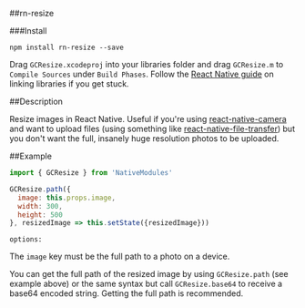 ##rn-resize

###Install

`npm install rn-resize --save`

Drag `GCResize.xcodeproj` into your libraries folder and drag `GCResize.m` to `Compile Sources` under `Build Phases`. Follow the [React Native guide](https://facebook.github.io/react-native/docs/linking-libraries-ios.html) on linking libraries if you get stuck.

##Description

Resize images in React Native. Useful if you're using [react-native-camera](https://github.com/lwansbrough/react-native-camera) and want to upload files (using something like [react-native-file-transfer](https://github.com/kamilkp/react-native-file-transfer)) but you don't want the full, insanely huge resolution photos to be uploaded.

##Example

```js
import { GCResize } from 'NativeModules'

GCResize.path({
  image: this.props.image,
  width: 300,
  height: 500
}, resizedImage => this.setState({resizedImage}))
```

`options:`

The `image` key must be the full path to a photo on a device.

You can get the full path of the resized image by using `GCResize.path` (see example above) or the same syntax but call `GCResize.base64` to receive a base64 encoded string. Getting the full path is recommended.
